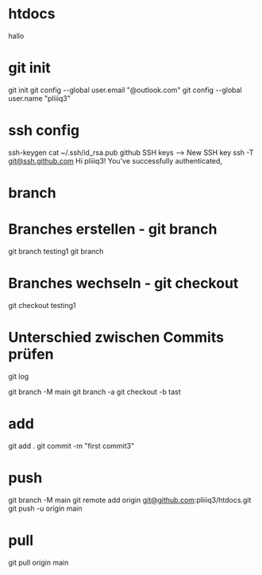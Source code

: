 # htdocs
hallo

# git init
git init
git config --global user.email "@outlook.com"
git config --global user.name "pliiiq3"

# ssh config
ssh-keygen
cat ~/.ssh/id_rsa.pub
github SSH keys --> New SSH key
ssh -T git@ssh.github.com
Hi pliiiq3! You've successfully authenticated,

# branch
# Branches erstellen - git branch
git branch testing1
git branch
# Branches wechseln - git checkout
git checkout testing1
# Unterschied zwischen Commits prüfen
git log


git branch -M main
git branch -a
git checkout -b tast



# add 
git add .
git commit -m "first commit3"

# push
git branch -M main
git remote add origin git@github.com:pliiiq3/htdocs.git
git push -u origin main


# pull 
git pull origin main
